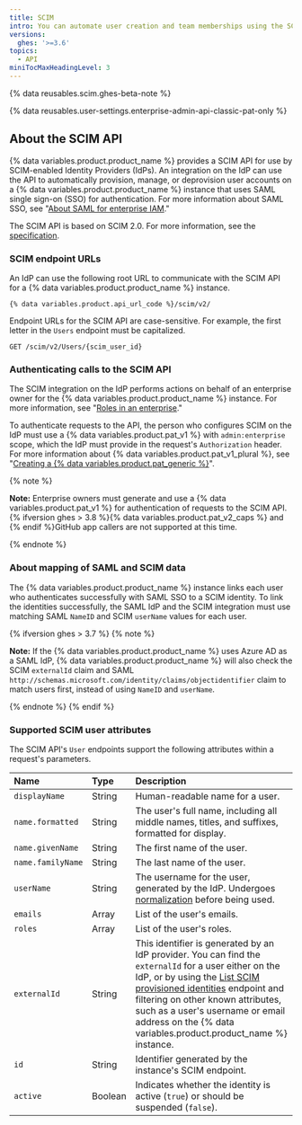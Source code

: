 ```yaml
---
title: SCIM
intro: You can automate user creation and team memberships using the SCIM API.
versions:
  ghes: '>=3.6'
topics:
  - API
miniTocMaxHeadingLevel: 3
---
```


{% data reusables.scim.ghes-beta-note %}

{% data reusables.user-settings.enterprise-admin-api-classic-pat-only %}
## About the SCIM API

{% data variables.product.product_name %} provides a SCIM API for use by SCIM-enabled Identity Providers (IdPs). An integration on the IdP can use the API to automatically provision, manage, or deprovision user accounts on a {% data variables.product.product_name %} instance that uses SAML single sign-on (SSO) for authentication. For more information about SAML SSO, see "[About SAML for enterprise IAM](/admin/identity-and-access-management/using-saml-for-enterprise-iam/about-saml-for-enterprise-iam)."

The SCIM API is based on SCIM 2.0. For more information, see the [specification](https://www.simplecloud.info/#Specification).

### SCIM endpoint URLs

An IdP can use the following root URL to communicate with the SCIM API for a {% data variables.product.product_name %} instance.

```
{% data variables.product.api_url_code %}/scim/v2/
```

Endpoint URLs for the SCIM API are case-sensitive. For example, the first letter in the `Users` endpoint must be capitalized.

```shell
GET /scim/v2/Users/{scim_user_id}
```

### Authenticating calls to the SCIM API

The SCIM integration on the IdP performs actions on behalf of an enterprise owner for the {% data variables.product.product_name %} instance. For more information, see "[Roles in an enterprise](/admin/user-management/managing-users-in-your-enterprise/roles-in-an-enterprise#enterprise-owners)."

To authenticate requests to the API, the person who configures SCIM on the IdP must use a {% data variables.product.pat_v1 %} with `admin:enterprise` scope, which the IdP must provide in the request's `Authorization` header. For more information about {% data variables.product.pat_v1_plural %}, see "[Creating a {% data variables.product.pat_generic %}](/authentication/keeping-your-account-and-data-secure/creating-a-personal-access-token)".

{% note %}

**Note:** Enterprise owners must generate and use a {% data variables.product.pat_v1 %} for authentication of requests to the SCIM API. {% ifversion ghes > 3.8 %}{% data variables.product.pat_v2_caps %} and {% endif %}GitHub app callers are not supported at this time.

{% endnote %}

### About mapping of SAML and SCIM data
  
The {% data variables.product.product_name %} instance links each user who authenticates successfully with SAML SSO to a SCIM identity. To link the identities successfully, the SAML IdP and the SCIM integration must use matching SAML `NameID` and SCIM `userName` values for each user.

{% ifversion ghes > 3.7 %}
{% note %}

**Note:** If the {% data variables.product.product_name %} uses Azure AD as a SAML IdP, {% data variables.product.product_name %} will also check the SCIM `externalId` claim and SAML `http://schemas.microsoft.com/identity/claims/objectidentifier` claim to match users first, instead of using `NameID` and `userName`. 

{% endnote %}
{% endif %}

### Supported SCIM user attributes

The SCIM API's `User` endpoints support the following attributes within a request's parameters.

| Name | Type | Description |
| :- | :- | :- |
| `displayName` | String | Human-readable name for a user. |
| `name.formatted` | String | The user's full name, including all middle names, titles, and suffixes, formatted for display.
| `name.givenName` | String | The first name of the user. |
| `name.familyName` | String | The last name of the user. |
| `userName` | String | The username for the user, generated by the IdP. Undergoes [normalization](/admin/identity-and-access-management/managing-iam-for-your-enterprise/username-considerations-for-external-authentication#about-username-normalization) before being used. 
| `emails` | Array | List of the user's emails. |
| `roles` | Array | List of the user's roles. |
| `externalId` | String | This identifier is generated by an IdP provider. You can find the `externalId` for a user either on the IdP, or by using the [List SCIM provisioned identities](#list-scim-provisioned-identities-for-an-enterprise) endpoint and filtering on other known attributes, such as a user's username or email address on the {% data variables.product.product_name %} instance. |
| `id` | String | Identifier generated by the instance's SCIM endpoint. |
| `active` | Boolean | Indicates whether the identity is active (`true`) or should be suspended (`false`). |

